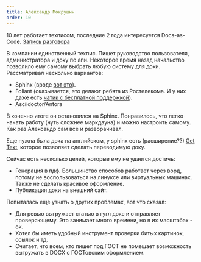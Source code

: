 ```yaml
---
title: Александр Мокрушин
order: 10
---
```




10 лет работает техписом, последние 2 года интересуется Docs-as-Code. [Запись разговора](https://icsitru-my.sharepoint.com/:v:/g/personal/ekaterina_pavlova_ics-it_ru/EWnvqGcn7l5BlN5KAE6WnuMB0OTbKK3wh_Yr1xrQV6pUVQ?e=TbcUSh)

В компании единственный техпис. Пишет руководство пользователя, администратора и доку по апи. Некоторое время назад начальство позволило ему самому выбрать любую систему для доки. Рассматривал несколько вариантов:

- Sphinx (вроде [вот это](https://www.sphinx-doc.org/en/master/usage/restructuredtext/index.html)).
- Foliant (оказывается, это делают ребята из Ростелекома. И у них даже есть [чатик с бесплатной поддержкой](https://t.me/foliantdocs)).
- Asciidoctor/Antora

В конечно итоге он остановился на Sphinx. Понравилось, что легко начать работу (чуть сложнее маркдауна) и можно настроить самому. Как раз Александр сам все и разворачивал.

Еще нужна была дока на английском, у sphinx есть (расширение??) [Get Text](https://www.sphinx-doc.org/en/master/_modules/sphinx/builders/gettext.html), которое позволяет сделать переводимую доку.

Сейчас есть несколько целей, которые ему не удается достичь:

- Генерация в пдф. Большинство способов работает через ворд, потому не воспользоваться на линуксе или виртуальных машинах. Также не сделать красивое оформление.
- Публикация доки на внешний сайт.

Попыталась еще узнать о других проблемах, вот что сказал:

- Для ревью выгружает статью в гугл докс и отправляет проверяющему. Это занимает много времени, но в их масштабах - ок.
- Хотел бы иметь удобный инструмент проверки битых картинок, ссылок и тд.
- Считает, что всем, кто пишет под ГОСТ не помешает возможность выгружать в DOCX с ГОСТовским оформлением.